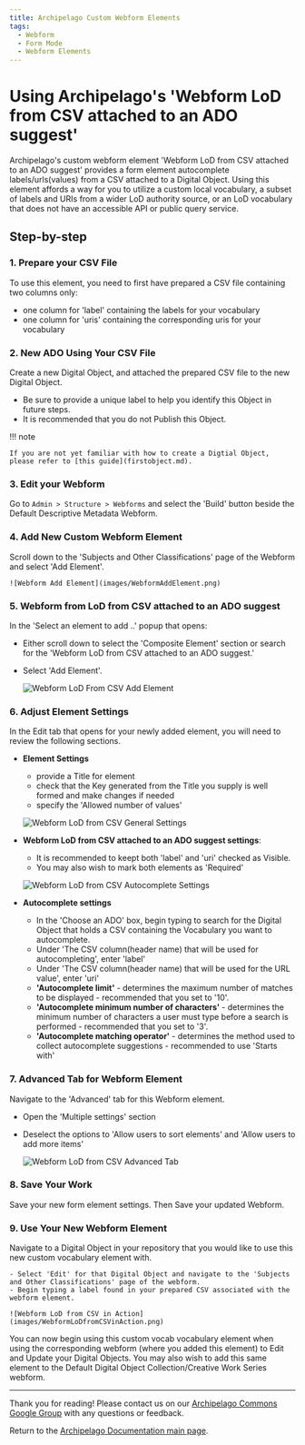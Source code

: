 ```yaml
---
title: Archipelago Custom Webform Elements
tags:
  - Webform
  - Form Mode
  - Webform Elements
---
```


# Using Archipelago's 'Webform LoD from CSV attached to an ADO suggest'

Archipelago's custom webform element 'Webform LoD from CSV attached to an ADO suggest' provides a form element autocomplete labels/urls(values) from a CSV attached to a Digital Object. Using this element affords a way for you to utilize a custom local vocabulary, a subset of labels and URIs from a wider LoD authority source, or an LoD vocabulary that does not have an accessible API or public query service.

## Step-by-step

### 1. Prepare your CSV File

To use this element, you need to first have prepared a CSV file containing two columns only:

* one column for 'label' containing the labels for your vocabulary
* one column for 'uris' containing the corresponding uris for your vocabulary
    
### 2. New ADO Using Your CSV File

Create a new Digital Object, and attached the prepared CSV file to the new Digital Object.

* Be sure to provide a unique label to help you identify this Object in future steps.
* It is recommended that you do not Publish this Object.

!!! note

    If you are not yet familiar with how to create a Digtial Object, please refer to [this guide](firstobject.md).


### 3. Edit your Webform

Go to `Admin > Structure > Webforms` and select the 'Build' button beside the Default Descriptive Metadata Webform.

### 4. Add New Custom Webform Element

Scroll down to the 'Subjects and Other Classifications' page of the Webform and select 'Add Element'.

    ![Webform Add Element](images/WebformAddElement.png)

### 5. Webform from LoD from CSV attached to an ADO suggest

In the 'Select an element to add ..' popup that opens:

* Either scroll down to select the 'Composite Element' section or search for the 'Webform LoD from CSV attached to an ADO suggest.' 
* Select 'Add Element'.

    ![Webform LoD From CSV Add Element](images/WebformLoDfromCSVaddElement.png)

### 6. Adjust Element Settings

In the Edit tab that opens for your newly added element, you will need to review the following sections.

* **Element Settings**

    - provide a Title for element
    - check that the Key generated from the Title you supply is well formed and make changes if needed
    - specify the 'Allowed number of values'

    ![Webform LoD from CSV General Settings](images/WebformLoDfromCSVgeneralSettings.png)

* **Webform LoD from CSV attached to an ADO suggest settings**:

    - It is recommended to keept both 'label' and 'uri' checked as Visible.
    - You may also wish to mark both elements as 'Required'
    
    ![Webform LoD from CSV Autocomplete Settings](images/WebformLoDfromCSVautocompleteSettings.png)

* **Autocomplete settings**

    - In the 'Choose an ADO' box, begin typing to search for the Digital Object that holds a CSV containing the Vocabulary you want to autocomplete.
    - Under 'The CSV column(header name) that will be used for autocompleting', enter 'label'
    - Under 'The CSV column(header name) that will be used for the URL value', enter 'uri'
    - **'Autocomplete limit'**
          - determines the maximum number of matches to be displayed
          - recommended that you set to '10'.
    - **'Autocomplete minimum number of characters'**
          - determines the minimum number of characters a user must type before a search is performed
          - recommended that you set to '3'.
    - **'Autocomplete matching operator'**
          - determines the method used to collect autocomplete suggestions
          - recommended to use 'Starts with'          

### 7. Advanced Tab for Webform Element

Navigate to the 'Advanced' tab for this Webform element.

* Open the 'Multiple settings' section
* Deselect the options to 'Allow users to sort elements' and 'Allow users to add more items'
    
    ![Webform LoD from CSV Advanced Tab](images/WebformLoDfromCSVadvancedTab.png)

### 8. Save Your Work

Save your new form element settings. Then Save your updated Webform.

### 9. Use Your New Webform Element

Navigate to a Digital Object in your repository that you would like to use this new custom vocabulary element with. 

    - Select 'Edit' for that Digital Object and navigate to the 'Subjects and Other Classifications' page of the webform.
    - Begin typing a label found in your prepared CSV associated with the webform element.

    ![Webform LoD from CSV in Action](images/WebformLoDfromCSVinAction.png)

You can now begin using this custom vocab vocabulary element when using the corresponding webform (where you added this element) to Edit and Update your Digital Objects. You may also wish to add this same element to the Default Digital Object Collection/Creative Work Series webform.
    
___

Thank you for reading! Please contact us on our [Archipelago Commons Google Group](https://groups.google.com/forum/#!forum/archipelago-commons) with any questions or feedback.

Return to the [Archipelago Documentation main page](index.md).
